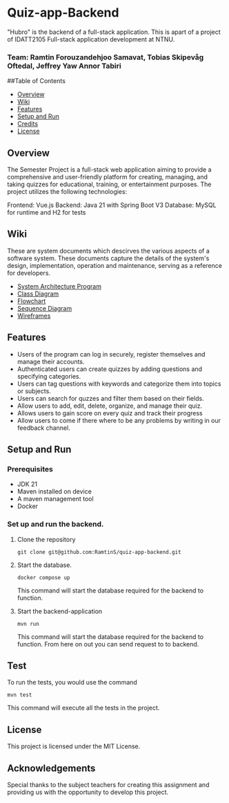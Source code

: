 # Quiz-app-Backend 
"Hubro" is the backend of a full-stack application. This is apart of a project of IDATT2105 Full-stack application development at NTNU.

### Team: Ramtin Forouzandehjoo Samavat, Tobias Skipevåg Oftedal, Jeffrey Yaw Annor Tabiri

##Table of Contents 
- [Overview](#overview)
- [Wiki](#wiki)
- [Features](#features)
- [Setup and Run](#setup-and-run)
- [Credits](#credits)
- [License](#license)

## Overview
The Semester Project is a full-stack web application aiming to provide a comprehensive and user-friendly platform for creating, managing, and taking quizzes for educational, training, or entertainment purposes. The project utilizes the following technologies:

Frontend: Vue.js
Backend: Java 21 with Spring Boot V3
Database: MySQL for runtime and H2 for tests

## Wiki
These are system documents which descirves the various aspects of a software system. These documents capture the details of the system's design, implementation, operation and maintenance, serving as a reference for developers.
- [System Architecture Program](#overview)
- [Class Diagram](#wiki)
- [Flowchart](#flowchar)
- [Sequence Diagram](#credits)
- [Wireframes](#frames)

## Features
* Users of the program can log in securely, register themselves and manage their accounts.
* Authenticated users can create quizzes by adding questions and specifying categories.
* Users can tag questions with keywords and categorize them into topics or subjects.
* Users can search for quzzes and filter them based on their fields.
* Allow users to add, edit, delete, organize, and manage their quiz.
* Allows users to gain score on every quiz and track their progress
* Allow users to come if there where to be any problems by writing in our feedback channel.

## Setup and Run

### Prerequisites
 - JDK 21
 - Maven installed on device
 - A maven management tool
 - Docker

### Set up and run the backend.

1. Clone the repository
   ```
   git clone git@github.com:RamtinS/quiz-app-backend.git
   ```

2. Start the database.
   ```
   docker compose up
   ```
   This command will start the database required for the backend to function.

3. Start the backend-application
   ```
   mvn run
   ```
   This command will start the database required for the backend to function.
   From here on out you can send request to to backend.

## Test
To run the tests, you would use the command
   ```
   mvn test
   ```
This command will execute all the tests in the project.


## License
This project is licensed under the MIT License.

## Acknowledgements
Special thanks to the subject teachers for creating this assignment and providing us with the opportunity to develop this project.
